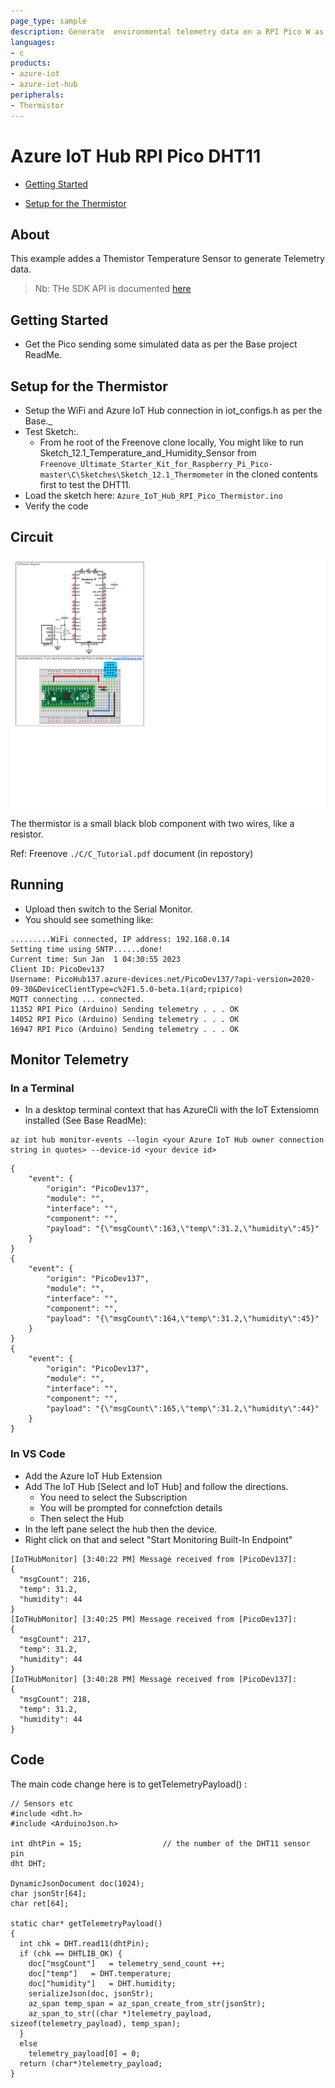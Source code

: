 ```yaml
---
page_type: sample
description: Generate  environmental telemetry data on a RPI Pico W as an Arduino device and send to an Azure IoT Hub.
languages:
- c
products:
- azure-iot
- azure-iot-hub
peripherals:
- Thermistor
---
```



# Azure IoT Hub RPI Pico DHT11

-   [Getting Started](#Getting-Started)
    
-   [Setup for the Thermistor](#Setup-for-the-Thermistor)

## About

This example addes a Themistor Temperature Sensor to generate  Telemetry data.

> Nb: THe SDK API is documented [here](https://azuresdkdocs.blob.core.windows.net/$web/c/az_iot/1.1.0-beta.2/index.html)

## Getting Started

- Get the Pico sending some simulated data as per the Base project ReadMe.

## Setup for the Thermistor
- Setup the WiFi and Azure IoT Hub connection in iot_configs.h as per the Base._ 
- Test Sketch:.
  - From he root of the Freenove clone locally,
    You might like to run Sketch_12.1_Temperature_and_Humidity_Sensor from ```Freenove_Ultimate_Starter_Kit_for_Raspberry_Pi_Pico-master\C\Sketches\Sketch_12.1_Thermometer``` in the cloned contents first to test the DHT11.
- Load the sketch here: ```Azure_IoT_Hub_RPI_Pico_Thermistor.ino```
- Verify the code

## Circuit

![DHT11-Circuit](./Thermistor-Circuit.png)

The thermistor is a small black blob component with two wires, like a resistor.

Ref: Freenove ```./C/C_Tutorial.pdf``` document (in repostory) 

## Running
- Upload then switch to the Serial Monitor.
- You should see something like:
```
.........WiFi connected, IP address: 192.168.0.14
Setting time using SNTP......done!
Current time: Sun Jan  1 04:30:55 2023
Client ID: PicoDev137
Username: PicoHub137.azure-devices.net/PicoDev137/?api-version=2020-09-30&DeviceClientType=c%2F1.5.0-beta.1(ard;rpipico)
MQTT connecting ... connected.
11352 RPI Pico (Arduino) Sending telemetry . . . OK
14052 RPI Pico (Arduino) Sending telemetry . . . OK
16947 RPI Pico (Arduino) Sending telemetry . . . OK
```

## Monitor Telemetry

### In a Terminal
- In a desktop terminal context that has AzureCli with the IoT Extensiomn installed (See Base ReadMe):  
```
az iot hub monitor-events --login <your Azure IoT Hub owner connection string in quotes> --device-id <your device id>
```

```
{
    "event": {
        "origin": "PicoDev137",
        "module": "",
        "interface": "",
        "component": "",
        "payload": "{\"msgCount\":163,\"temp\":31.2,\"humidity\":45}"
    }
}
{
    "event": {
        "origin": "PicoDev137",
        "module": "",
        "interface": "",
        "component": "",
        "payload": "{\"msgCount\":164,\"temp\":31.2,\"humidity\":45}"
    }
}
{
    "event": {
        "origin": "PicoDev137",
        "module": "",
        "interface": "",
        "component": "",
        "payload": "{\"msgCount\":165,\"temp\":31.2,\"humidity\":44}"
    }
}
```

### In VS Code
- Add the Azure IoT Hub Extension
- Add The IoT Hub [Select and IoT Hub] and follow the directions.
  - You need to select the Subscription 
  - You will be prompted for connefction details
  - Then select the Hub
- In the left pane select the hub then the device.
- Right click on that and select "Start Monitoring Built-In Endpoint"

```
[IoTHubMonitor] [3:40:22 PM] Message received from [PicoDev137]:
{
  "msgCount": 216,
  "temp": 31.2,
  "humidity": 44
}
[IoTHubMonitor] [3:40:25 PM] Message received from [PicoDev137]:
{
  "msgCount": 217,
  "temp": 31.2,
  "humidity": 44
}
[IoTHubMonitor] [3:40:28 PM] Message received from [PicoDev137]:
{
  "msgCount": 218,
  "temp": 31.2,
  "humidity": 44
}
```

## Code

The main code change here is to getTelemetryPayload() :
```
// Sensors etc
#include <dht.h>
#include <ArduinoJson.h>

int dhtPin = 15;                  // the number of the DHT11 sensor pin
dht DHT;

DynamicJsonDocument doc(1024);
char jsonStr[64];
char ret[64];

static char* getTelemetryPayload()
{
  int chk = DHT.read11(dhtPin);
  if (chk == DHTLIB_OK) {
    doc["msgCount"]   = telemetry_send_count ++;
    doc["temp"]   = DHT.temperature;
    doc["humidity"]   = DHT.humidity;
    serializeJson(doc, jsonStr);
    az_span temp_span = az_span_create_from_str(jsonStr);
    az_span_to_str((char *)telemetry_payload, sizeof(telemetry_payload), temp_span);
  }
  else
    telemetry_payload[0] = 0;
  return (char*)telemetry_payload;
}
```
